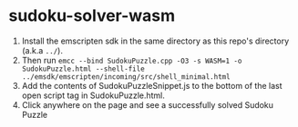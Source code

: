 # sudoku-solver-wasm

1) Install the emscripten sdk in the same directory as this repo's directory (a.k.a `../`).
0) Then run `emcc --bind SudokuPuzzle.cpp -O3 -s WASM=1 -o SudokuPuzzle.html --shell-file ../emsdk/emscripten/incoming/src/shell_minimal.html`
0) Add the contents of SudokuPuzzleSnippet.js to the bottom of the last open script tag in SudokuPuzzle.html.
0) Click anywhere on the page and see a successfully solved Sudoku Puzzle